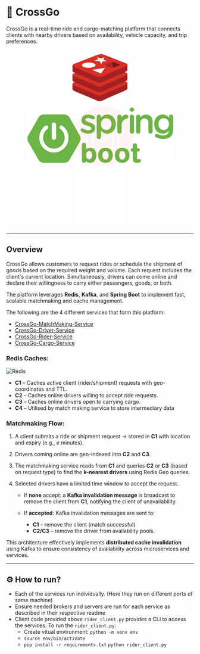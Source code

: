 
# 🚖 CrossGo

CrossGo is a real-time ride and cargo-matching platform that connects clients with nearby drivers based on availability, vehicle capacity, and trip preferences.

<p align="center">
  <img src="images/redis-logo.png" alt="Redis" width="150"/>
  
  <img src="images/spring-boot-logo.png" alt="Spring Boot" width="400"/>
  
  <img src="images/kafka-logo.png" alt="Kafka" width="150"/>
</p>


---

## Overview


CrossGo allows customers to request rides or schedule the shipment of goods based on the required weight and volume. Each request includes the client's current location. Simultaneously, drivers can come online and declare their willingness to carry either passengers, goods, or both.


The platform leverages **Redis**, **Kafka**, and **Spring Boot** to implement fast, scalable matchmaking and cache management.

The following are the 4 different services that form this platform:

* [CrossGo-MatchMaking-Service](https://github.com/JConquers/CrossGo-MatchMaking-Service)
* [CrossGo-Driver-Service](https://github.com/JConquers/CrossGo-Driver-Service)
* [CrossGo-Rider-Service](https://github.com/JConquers/CrossGo-Rider-Service)
* [CrossGo-Cargo-Service](https://github.com/JConquers/CrossGo-Cargo-Service/tree/master)

### Redis Caches:
<img src="images/service-cache-accessibility.png" alt="Redis" width="250"/>

* **C1** – Caches active client (rider/shipment) requests with geo-coordinates and TTL.
* **C2** – Caches online drivers willing to accept ride requests.
* **C3** – Caches online drivers open to carrying cargo.
* **C4** – Utilised by match making service to store intermediary data

### Matchmaking Flow:

1. A client submits a ride or shipment request → stored in **C1** with location and expiry (e.g., *e* minutes).
2. Drivers coming online are geo-indexed into **C2** and **C3**.
3. The matchmaking service reads from **C1** and queries **C2** or **C3** (based on request type) to find the **k-nearest drivers** using Redis Geo queries.
4. Selected drivers have a limited time window to accept the request.

   * If **none** accept: a **Kafka invalidation message** is broadcast to remove the client from **C1**, notifying the client of unavailability.
   * If **accepted**: Kafka invalidation messages are sent to:

     * **C1** – remove the client (match successful)
     * **C2/C3** – remove the driver from availability pools.

This architecture effectively implements **distributed cache invalidation** using Kafka to ensure consistency of availability across microservices and services.

---
## ⚙️ How to run?

* Each of the services run individually. (Here they run on different ports of same machine)
* Ensure needed brokers and servers are run for each service as described in their respective readme
* Client code provided above ```rider_client.py``` provides a CLI to access the services. To run the ```rider_client.py```:
    * Create vitual environment: ```python -m venv env```
    * ```source env/bin/activate```
    * ```pip install -r requirements.txt```
    ```python rider_client.py```


